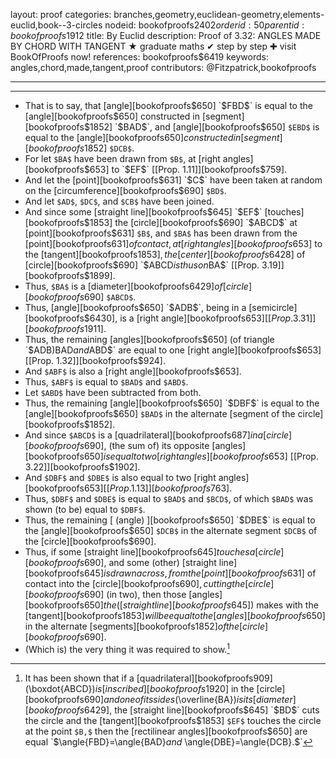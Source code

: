 layout: proof
categories: branches,geometry,euclidean-geometry,elements-euclid,book--3-circles
nodeid: bookofproofs$2402
orderid: 50
parentid: bookofproofs$1912
title: By Euclid
description:  Proof of 3.32: ANGLES MADE BY CHORD WITH TANGENT &#9733; graduate maths &#10004; step by step &#10010; visit BookOfProofs now!
references: bookofproofs$6419
keywords: angles,chord,made,tangent,proof
contributors: @Fitzpatrick,bookofproofs

---


---



* That is to say, that [angle][bookofproofs$650] `$FBD$` is equal to the [angle][bookofproofs$650] constructed in [segment][bookofproofs$1852] `$BAD$`, and [angle][bookofproofs$650] `$EBD$` is equal to the [angle][bookofproofs$650] constructed in [segment][bookofproofs$1852] `$DCB$`.
* For let `$BA$` have been drawn from `$B$`, at [right angles][bookofproofs$653] to `$EF$` [[Prop. 1.11]][bookofproofs$759].
* And let the [point][bookofproofs$631] `$C$` have been taken at random on the [circumference][bookofproofs$690] `$BD$`.
* And let `$AD$`, `$DC$`, and `$CB$` have been joined.
* And since some [straight line][bookofproofs$645] `$EF$` [touches][bookofproofs$1853] the [circle][bookofproofs$690] `$ABCD$` at [point][bookofproofs$631] `$B$`, and `$BA$` has been drawn from the [point][bookofproofs$631] of contact, at [right angles][bookofproofs$653] to the [tangent][bookofproofs$1853], the [center][bookofproofs$6428] of [circle][bookofproofs$690] `$ABCD$` is thus on `$BA$` [[Prop. 3.19]][bookofproofs$1899].
* Thus, `$BA$` is a [diameter][bookofproofs$6429] of [circle][bookofproofs$690] `$ABCD$`.
* Thus, [angle][bookofproofs$650] `$ADB$`, being in a [semicircle][bookofproofs$6430], is a [right angle][bookofproofs$653] [[Prop. 3.31]][bookofproofs$1911].
* Thus, the remaining [angles][bookofproofs$650] (of triangle `$ADB$`) `$BAD$` and `$ABD$` are equal to one [right angle][bookofproofs$653] [[Prop. 1.32]][bookofproofs$924].
* And `$ABF$` is also a [right angle][bookofproofs$653].
* Thus, `$ABF$` is equal to `$BAD$` and `$ABD$`.
* Let `$ABD$` have been subtracted from both.
* Thus, the remaining [angle][bookofproofs$650] `$DBF$` is equal to the [angle][bookofproofs$650] `$BAD$` in the alternate [segment of the circle][bookofproofs$1852].
* And since `$ABCD$` is a [quadrilateral][bookofproofs$687] in a [circle][bookofproofs$690], (the sum of) its opposite [angles][bookofproofs$650] is equal to two [right angles][bookofproofs$653] [[Prop. 3.22]][bookofproofs$1902].
* And `$DBF$` and `$DBE$` is also equal to two [right angles][bookofproofs$653] [[Prop. 1.13]][bookofproofs$763].
* Thus, `$DBF$` and `$DBE$` is equal to `$BAD$` and `$BCD$`, of which `$BAD$` was shown (to be) equal to `$DBF$`.
* Thus, the remaining [ (angle) ][bookofproofs$650] `$DBE$` is equal to the [angle][bookofproofs$650] `$DCB$` in the alternate segment `$DCB$` of the [circle][bookofproofs$690].
* Thus, if some [straight line][bookofproofs$645] touches a [circle][bookofproofs$690], and some (other) [straight line][bookofproofs$645] is drawn across, from the [point][bookofproofs$631] of contact into the [circle][bookofproofs$690], cutting the [circle][bookofproofs$690] (in two), then those [angles][bookofproofs$650] the ([straight line][bookofproofs$645]) makes with the [tangent][bookofproofs$1853] will be equal to the [angles][bookofproofs$650] in the alternate [segments][bookofproofs$1852] of the [circle][bookofproofs$690].
* (Which is) the very thing it was required to show.[^1]

[^1]: It has been shown that if a [quadrilateral][bookofproofs$909] ($\boxdot{ABCD}$) is [inscribed][bookofproofs$1920] in the [circle][bookofproofs$690] and one of its sides ($\overline{BA}$) is its [diameter][bookofproofs$6429], the [straight line][bookofproofs$645] `$BD$` cuts the circle and the [tangent][bookofproofs$1853] `$EF$` touches the circle at the point `$B,$` then the [rectilinear angles][bookofproofs$650] are equal `$\angle{FBD}=\angle{BAD}$` and `$ \angle{DBE}=\angle{DCB}.$`
